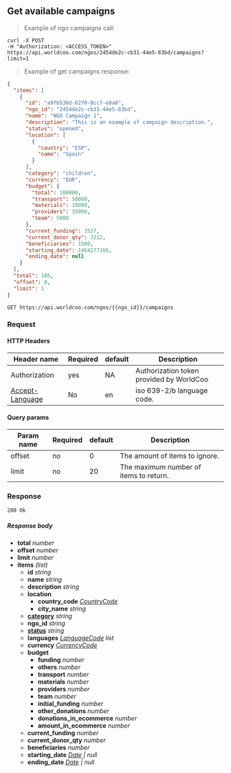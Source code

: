 ## Get available campaigns

> Example of ngo campaigns call:

```shell
curl -X POST
-H "Authorization: <ACCESS_TOKEN>"
https://api.worldcoo.com/ngos/2454de2c-cb31-44e5-83bd/campaigns?limit=1
```

> Example of get campaigns response:

```json
{
  "items": [
    {
      "id": "a9fb530d-6270-0cc7-e8a8",
      "ngo_id": "2454de2c-cb31-44e5-83bd",
      "name": "NGO Campaign 1",
      "description": "This is an example of campaign description.",
      "status": "opened",
      "location": [
        {
          "country": "ESP",
          "name": "Spain"
        }
      ],
      "category": "children",
      "currency": "EUR",
      "budget": {
        "total": 100000,
        "transport": 50000,
        "materials": 10000,
        "providers": 35000,
        "team": 5000
      },
      "current_funding": 3527,
      "current_donor_qty": 3212,
      "beneficiaries": 1500,
      "starting_date": 1464277166,
      "ending_date": null
    }
  ],
  "total": 105,
  "offset": 0,
  "limit": 1
}

```

`GET https://api.worldcoo.com/ngos/{{ngo_id}}/campaigns`

### Request

#### HTTP Headers

Header name | Required | default | Description
---------- | ------- | ------- | -------
Authorization | yes | NA | Authorization token provided by WorldCoo
[Accept-Language](https://www.w3.org/Protocols/rfc2616/rfc2616-sec14.html#sec14.4) | No | en | iso 639-2/b language code.

#### Query params

Param name | Required | default | Description
---------- | ------- | ------- | -------
offset | no | 0 | The amount of items to ignore.
limit | no | 20 | The maximum number of items to return.

### Response

`200 Ok`

##### Response body

- **total** *number*
- **offset** *number*
- **limit** *number*
- **items** *(list)*
    - **id** *string*
    - **name** *string*
    - **description** *string*
    - **location**
        - **country_code** *[CountryCode](#country-standar)*
        - **city_name** *string*
    - **[category](#campaign-categories)** *string*
    - **ngo_id** *string*
    - **[status](#campaign-statuses)** *string*
    - **languages** *[LanguageCode](#language-standar) list*
    - **currency** *[CurrencyCode](#currency-standar)*
    - **budget**
        - **funding** *number*
        - **others** *number*
        - **transport** *number*
        - **materials** *number*
        - **providers** *number*
        - **team** *number*
        - **initial_funding** *number*
        - **other_donations** *number*
        - **donations_in_ecommerce** *number*
        - **amount_in_ecommerce** *number*
    - **current_funding** *number*
    - **current_donor_qty** *number*
    - **beneficiaries** *number*
    - **starting_date** *[Date](#date-standar) | null*
    - **ending_date** *[Date](#date-standar) | null*